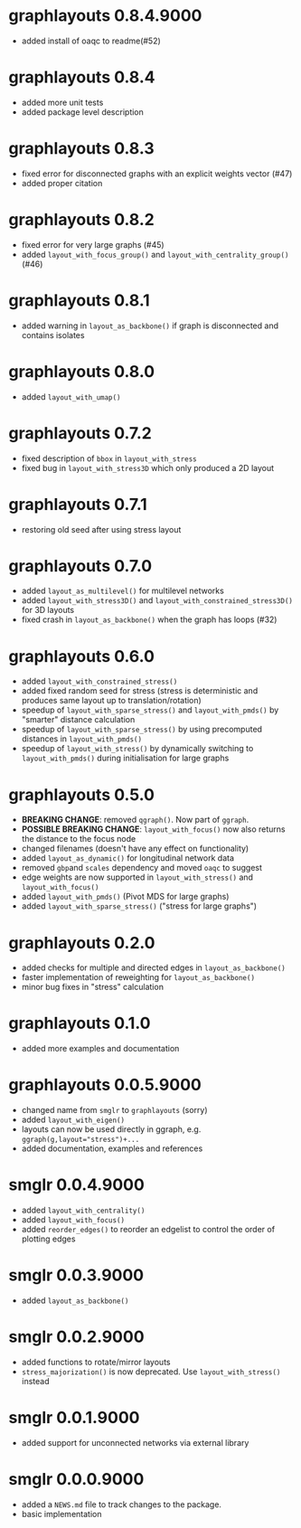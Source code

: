 # graphlayouts 0.8.4.9000

* added install of oaqc to readme(#52)

# graphlayouts 0.8.4

* added more unit tests
* added package level description

# graphlayouts 0.8.3

* fixed error for disconnected graphs with an explicit weights vector (#47)
* added proper citation

# graphlayouts 0.8.2

* fixed error for very large graphs (#45)
* added `layout_with_focus_group()` and `layout_with_centrality_group()` (#46)

# graphlayouts 0.8.1

* added warning in `layout_as_backbone()` if graph is disconnected and contains isolates

# graphlayouts 0.8.0

* added `layout_with_umap()`

# graphlayouts 0.7.2

* fixed description of `bbox` in `layout_with_stress`
* fixed bug in `layout_with_stress3D` which only produced a 2D layout

# graphlayouts 0.7.1

* restoring old seed after using stress layout

# graphlayouts 0.7.0

* added `layout_as_multilevel()` for multilevel networks
* added `layout_with_stress3D()` and `layout_with_constrained_stress3D()` for 3D layouts
* fixed  crash in `layout_as_backbone()` when the graph has loops (#32)

# graphlayouts 0.6.0

* added `layout_with_constrained_stress()`
* added fixed random seed for stress (stress is deterministic and produces same layout up to translation/rotation)
* speedup of `layout_with_sparse_stress()` and `layout_with_pmds()` by "smarter" distance calculation
* speedup of `layout_with_sparse_stress()` by using precomputed distances in `layout_with_pmds()`
* speedup of `layout_with_stress()` by dynamically switching to `layout_with_pmds()` during initialisation for large graphs


# graphlayouts 0.5.0

* **BREAKING CHANGE**: removed `qgraph()`. Now part of `ggraph`.
* **POSSIBLE BREAKING CHANGE**: `layout_with_focus()` now also returns the distance to the focus node
* changed filenames (doesn't have any effect on functionality)
* added `layout_as_dynamic()` for longitudinal network data
* removed `gbp`and `scales` dependency and moved `oaqc` to suggest
* edge weights are now supported in `layout_with_stress()` and `layout_with_focus()`
* added `layout_with_pmds()` (Pivot MDS for large graphs)
* added `layout_with_sparse_stress()` ("stress for large graphs")

# graphlayouts 0.2.0

* added checks for multiple and directed edges in `layout_as_backbone()`
* faster implementation of reweighting for `layout_as_backbone()`
* minor bug fixes in "stress" calculation

# graphlayouts 0.1.0

* added more examples and documentation

# graphlayouts 0.0.5.9000

* changed name from `smglr` to `graphlayouts` (sorry)
* added `layout_with_eigen()`
* layouts can now be used directly in ggraph, e.g. `ggraph(g,layout="stress")+...`
* added documentation, examples and references

# smglr 0.0.4.9000

* added `layout_with_centrality()`
* added `layout_with_focus()`
* added `reorder_edges()` to reorder an edgelist to control the order of plotting edges

# smglr 0.0.3.9000

* added `layout_as_backbone()`

# smglr 0.0.2.9000

* added functions to rotate/mirror layouts
* `stress_majorization()` is now deprecated. Use `layout_with_stress()` instead

# smglr 0.0.1.9000

* added support for unconnected networks via external library

# smglr 0.0.0.9000

* added a `NEWS.md` file to track changes to the package.
* basic implementation



